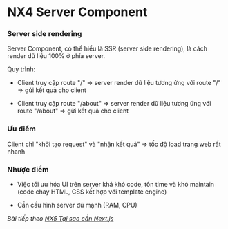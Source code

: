 # NX4 Server Component

### Server side rendering

Server Component, có thể hiểu là SSR (server side rendering), là cách render dữ liệu 100% ở phía server.

Quy trình:

- Client truy cập route "/" => server render dữ liệu tương ứng với route "/" => gửi kết quả cho client

- Client truy cập route "/about" => server render dữ liệu tương ứng với route "/about" => gửi kết quả cho client

### Ưu điểm

Client chỉ "khởi tạo request" và "nhận kết quả" => tốc độ load trang web rất nhanh

### Nhược điểm

- Việc tối ưu hóa UI trên server khá khó code, tốn time và khó maintain (code chay HTML, CSS kết hợp với template engine)

- Cần cấu hình server đủ mạnh (RAM, CPU)

*Bài tiếp theo [NX5 Tại sao cần Next.js ](/session/session_05_why.md)*